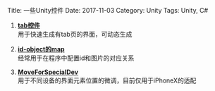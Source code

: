 Title: 一些Unity控件
Date: 2017-11-03
Category: Unity
Tags: Unity, C#


1. [**tab控件**][1]    
用于快速生成有tab页的界面，可动态生成

2. [**id-object的map**][2]    
经常用于在程序中配置id和图片的对应关系

3. [**MoveForSpecialDev**][3]    
用于不同设备的界面元素位置的微调，目前仅用于iPhoneX的适配




[1]:https://github.com/shazi129/UnityUtils/blob/master/TabTitles.cs
[2]:https://github.com/shazi129/UnityUtils/blob/master/IdObjectMap.cs
[3]:https://github.com/shazi129/UnityUtils/blob/master/MoveForSpecialDev.cs